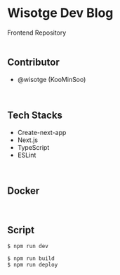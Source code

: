 # Wisotge Dev Blog

Frontend Repository
<br/><br/>

## Contributor

- @wisotge (KooMinSoo)

<br/>

## Tech Stacks

- Create-next-app
- Next.js
- TypeScript
- ESLint

<br/>

## Docker

<br/>

## Script

```
$ npm run dev
```

```
$ npm run build
$ npm run deploy
```
